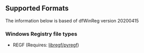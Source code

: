 ## Supported Formats

The information below is based of dfWinReg version 20200415

### Windows Registry file types

* REGF (Requires: [libregf/pyregf](https://github.com/libyal/libregf))
